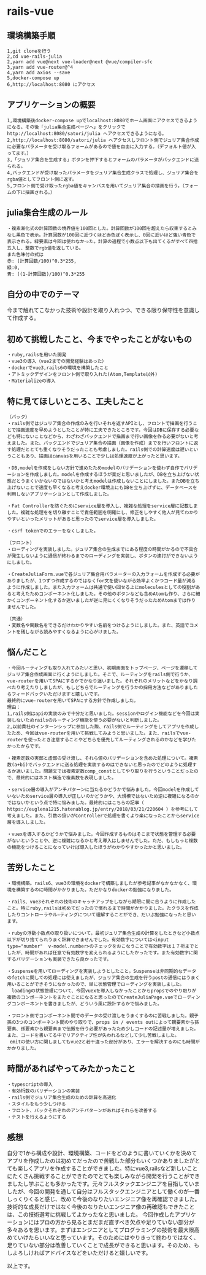 # rails-vue

## 環境構築手順
```
1,git cloneを行う
2,cd vue-rails-julia
2,yarn add vue@next vue-loader@next @vue/compiler-sfc
3,yarn add vue-router@^4
4,yarn add axios --save
5,docker-compose up
6,http://localhost:8080 にアクセス
```
## アプリケーションの概要
```
1,環境構築後docker-compose upでlocalhost:8080でホーム画面にアクセスできるようになる。その後「julia集合生成ページへ」をクリックでhttp://localhost:8080/satori/julia へアクセスできるようになる。
2,http://localhost:8080/satori/julia へアクセスしフロント側でジュリア集合作成に必要なパラメータを受け取るフォームがあるので値を自由に入力する。（デフォルト値が入ってます。）
3,「ジュリア集合を生成する」ボタンを押下するとフォームのパラメータがバックエンドに送られる。
4,バックエンドが受け取ったパラメータをジュリア集合生成クラスで処理し、ジュリア集合をrgba値としてフロント側に返す。
5,フロント側で受け取ったrgba値をキャンバスを用いてジュリア集合の描画を行う。（フォームの下に描画される。）
```

## julia集合生成のルール
```
・複素漸化式の計算回数の境界値を100回とした。計算回数が100回を超えたら収束するとみなし黒色で表示。計算回数が100回に近づくほど赤色ぽく表示し、0回に近いほど強い青色で表示される。緑要素は今回は使わなかった。計算の過程で小数点以下も出てくるがすべて四捨五入し、整数でrgb値を返している。
また色味付の式は
赤: (計算回数/100)^0.3*255,
緑:0,
青: ((1-計算回数)/100)^0.3*255
```
## 自分の中でのテーマ
今まで触れてこなかった技術や設計を取り入れつつ、できる限り保守性を意識して作成する。

## 初めて挑戦したこと、今までやったことがないもの
```
・ruby,railsを用いた開発
・vue3の導入（vue2までの開発経験はあった）
・dockerでvue3,rails6の環境を構築したこと
・アトミックデザインをフロント側で取り入れた(Atom,Template以外)
・Materializeの導入
```

## 特に見てほしいところ、工夫したこと
```
（バック）
・rails側ではジュリア集合の作成のみを行いそれを返すAPIとし、フロントで描画を行うことで描画速度を早めようとしたことが特に工夫できたところです。今回はDBに保存する必要なども特にないことなどから、わざわざバックエンドで描画まで行い画像を作る必要がないと考えました。また、バックエンドでジュリア集合の描画（画像を作成）までを行いフロントに返す処理だととても重くなりそうだったことも考慮しました。rails側での計算速度は遅いということもあり、描画はcanvasを用いることで少しは処理速度が上がったと思います。

・DB,modelを作成をしない方針で進めたためmodelのバリデーションを使わず自作でバリデーションを作成しました。modelを作成するほうが楽だと思いましたが、DBを立ち上げない状態だとうまくいかないのではないかと考えmodelは作成しないことにしました。またDBを立ち上げないことで速度も早くなると考えdocker環境上にもDBを立ち上げずに、データベースを利用しないアプリケーションとして作成しました。

・Fat Controllerを防ぐためにservice層を導入し、複雑な処理をservice層に記載しました。複雑な処理をを切り離すことで責任範囲を明確にし、修正をしやすく他人が見てわかりやすいといったメリットがあると思ったのでservice層を導入しました。

・csrf tokenでのエラーをなくしました。

（フロント）
・ローディングを実装しました。ジュリア集合の生成までにある程度の時間がかるので不具合が発生しないように通信が終わるまでのローディングを実装し、ボタンの連打ができないようにしました。

・CreateJuliaForm.vueで各ジュリア集合用パラメーターの入力フォームを作成する必要がありましたが、1つずつ作成するのではなくfor文を使いながら効率よくかつコード量が減るように作成しました。また入力フォームは共通で使い回せる上にmoleculesとしての役割があると考えたためコンポーネント化しました。その他のボタンなども含めAtomも作り、さらに細かくコンポーネント化するか迷いましたが逆に見にくくなりそうだったためAtomまでは作りませんでした。

（共通）
・変数名や関数名をできるだけわかりやすい名前をつけるようにしました。また、英語でコメントを残しながら読みやすくなるように心がけました。
```

## 悩んだこと
```
・今回ルーティングも取り入れてみたいと思い、初期画面をトップページ、ページを遷移してジュリア集合作成画面に行くようにしました。そこで、ルーティングをrails側で行うか、vue-routerを用いてSPAにするかでかなり迷いました。それぞれのメリットなどをかなり調べたり考えたりしましたが、もしどちらでルーティングを行うかの採用方法などがありましたらフィードバックいただけますと嬉しいです。
最終的にvue-routerを用いてSPAにする方針で作成しました。
理由：
1,rails側はapiの実装のみで十分だと思いました。sessionやログイン機能などを今回は実装しないためrailsのルーティング機能を使う必要がないと判断しました。
2,以前貴社のインターンシップに参加した際、rails側でルーティングをしてアプリを作成したため、今回はvue-routerを用いて挑戦してみようと思いました。また、railsでvue-routerを使ったとき注意することやどちらを優先してルーティングされるのかなどを学びたかったからです。

・複素定数の実部と虚部の受け渡し、それら値のバリデーションを含めた処理について。複素数(a+bi)でバックエンドに送る処理を実装するのはできないと思ったのでどのように処理するか迷いました。問題文では複素定数comp_constとしてやり取りを行うということだったので、最終的にはネスト構造で複素数を表現しました。

・service層の導入がアンチパターンに当たるかどうかで悩みました。今回modelを作成していないためservice層の導入が正しいのかどうかや、大規模ではないため逆に複雑になるのかではないかという点で特に悩みました。最終的にはこちらの記事（ https://euglena1215.hatenablog.jp/entry/2018/03/21/220604 ）を参考にして考えました。また、引数の扱いがControllerで処理を書くより楽になったことからservice層を導入しました。

・vuexを導入するかどうかで悩みました。今回作成するものはそこまで状態を管理する必要がないということや、逆に複雑になるかと考え導入はしませんでした。ただ、もしもっと複数の機能をつけることになっていけば導入したほうがわかりやすかったかと思いました。
```

## 苦労したこと
```
・環境構築。rails6、vue3の環境をdockerで構築しましたが参考記事がなかなかなく、環境を構築するのに時間がかかりました。ただかなりdockerの勉強になりました。

・rails、vue3それぞれの技術のキャッチアップをしながら期限に間に合うように作成したこと。特にruby,railsは初めてだったので慣れるまで時間がかかりました。たクラスを作成したりコントローラやル−ティングについて理解することができ、だいぶ勉強になったと思います。

・rubyの浮動小数点の取り扱いについて。最初ジュリア集合生成の計算をしたときなど小数点以下が切り捨てられうまく計算できませんでした。有効数字については<input type="number"  v-model.number>のチェックをおこなうことで有効数字は１７桁までとしたが、時間があれば任意で有効数字を変えられるようにしたかったです。また有効数字に関するバリデーションも実装できたら良かったです。

・Suspenseを用いてローディングを実装しようとしたこと。Suspenseは非同期的なデータのfetchに関しての処理には使えましたが、ジュリア集合の生成を行うpostの通信にはうまく用いることができそうになかったので、単に状態管理でローディングを実装しました。
　loadingの状態管理について、今回vuexを導入しなかったことからpropsでのやり取りが複数のコンポーネントをまたぐことになると思ったのでCreateJuliaPage.vueでローディングコンポーネントを書きましたが、どういう風に設計するかで悩みました。

・フロント側でコンポーネント間でのデータの受け渡しをうまくするのに苦戦しました。親子孫の3つのコンポーネント間のやり取りで、props in / events outによって親要素から孫要素、孫要素から親要素まで伝搬を行う必要があったため少しコードの記述量が増えました。また、コードを書いてる中でリアクティブ性が失われるなどして少し苦戦しました。
 emitの使い方に関しましてもvue2と若干違った部分があり、エラーを解決するのにも時間がかかりました。
```

## 時間があればやってみたかったこと
```
・typescriptの導入
・有効桁数のバリデーションの実装
・rails側でジュリア集合生成のための計算を高速化
・スタイルをもう少しつける
・フロント、バックそれぞれのアンチパターンがあればそれらを改善する
・テストを行えるようにする
```

## 感想
自分で1から構成や設計、環境構築、コードをどのように書いていくかを決めてアプリを作成したのは初めてだったので苦戦した部分もいくつかありましたがとても楽しくアプリを作成することができました。特にvue3,railsなど新しいことにたくさん挑戦することができたのでとても楽しみながら開発を行うことができましたし学ぶことも多かったです。元々フルスタックエンジニアを目指していましたが、今回の開発を通して自分はフルスタックエンジニアとして働くのが一番しっくりくると感じ、改めて今後のなりたいエンジニア像を再確認できました。技術的な成長だけではなく今後のなりたいエンジニア像の再確認もできたことは、この技術選考に挑戦してよかったなと思いました。
今回作成したアプリケーションにはプロの方から見るとまだまだ直すべき欠点や足りていない部分が多々あるを思います。まずはエンジニアとしてプログラミングの技術を最大限高めていけたらいいなと思っています。そのためにはやりきって終わりではなく、足りていない部分は改善していくことで成長ができると思います。そのため、もしよろしければアドバイスなどをいただけると嬉しいです。

以上です。
